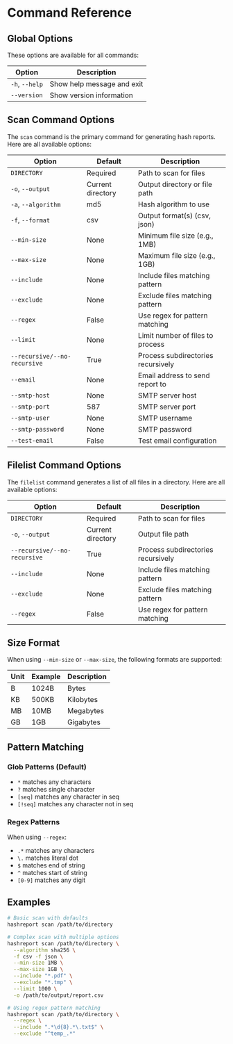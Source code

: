 # **Command Reference**

## **Global Options**

These options are available for all commands:

| Option | Description |
|--------|-------------|
| `-h`, `--help` | Show help message and exit |
| `--version` | Show version information |

## **Scan Command Options**

The `scan` command is the primary command for generating hash reports. Here are all available options:

| Option | Default | Description |
|--------|---------|-------------|
| `DIRECTORY` | Required | Path to scan for files |
| `-o`, `--output` | Current directory | Output directory or file path |
| `-a`, `--algorithm` | md5 | Hash algorithm to use |
| `-f`, `--format` | csv | Output format(s) (csv, json) |
| `--min-size` | None | Minimum file size (e.g., 1MB) |
| `--max-size` | None | Maximum file size (e.g., 1GB) |
| `--include` | None | Include files matching pattern |
| `--exclude` | None | Exclude files matching pattern |
| `--regex` | False | Use regex for pattern matching |
| `--limit` | None | Limit number of files to process |
| `--recursive/--no-recursive` | True | Process subdirectories recursively |
| `--email` | None | Email address to send report to |
| `--smtp-host` | None | SMTP server host |
| `--smtp-port` | 587 | SMTP server port |
| `--smtp-user` | None | SMTP username |
| `--smtp-password` | None | SMTP password |
| `--test-email` | False | Test email configuration |

## **Filelist Command Options**

The `filelist` command generates a list of all files in a directory. Here are all available options:

| Option | Default | Description |
|--------|---------|-------------|
| `DIRECTORY` | Required | Path to scan for files |
| `-o`, `--output` | Current directory | Output file path |
| `--recursive/--no-recursive` | True | Process subdirectories recursively |
| `--include` | None | Include files matching pattern |
| `--exclude` | None | Exclude files matching pattern |
| `--regex` | False | Use regex for pattern matching |

## **Size Format**

When using `--min-size` or `--max-size`, the following formats are supported:

| Unit | Example | Description |
|------|---------|-------------|
| B | 1024B | Bytes |
| KB | 500KB | Kilobytes |
| MB | 10MB | Megabytes |
| GB | 1GB | Gigabytes |

## **Pattern Matching**

### Glob Patterns (Default)
- `*` matches any characters
- `?` matches single character
- `[seq]` matches any character in seq
- `[!seq]` matches any character not in seq

### Regex Patterns
When using `--regex`:
- `.*` matches any characters
- `\.` matches literal dot
- `$` matches end of string
- `^` matches start of string
- `[0-9]` matches any digit

## **Examples**

```bash
# Basic scan with defaults
hashreport scan /path/to/directory

# Complex scan with multiple options
hashreport scan /path/to/directory \
  --algorithm sha256 \
  -f csv -f json \
  --min-size 1MB \
  --max-size 1GB \
  --include "*.pdf" \
  --exclude "*.tmp" \
  --limit 1000 \
  -o /path/to/output/report.csv

# Using regex pattern matching
hashreport scan /path/to/directory \
  --regex \
  --include ".*\d{8}.*\.txt$" \
  --exclude "^temp_.*"
```
